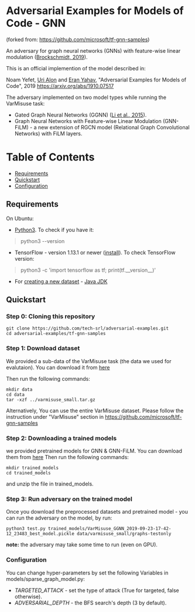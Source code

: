 # Adversarial Examples for Models of Code - GNN
(forked from: https://github.com/microsoft/tf-gnn-samples)

An adversary for graph neural networks (GNNs) with feature-wise linear modulation ([Brockschmidt, 2019](#brockschmidt-2019)).

This is an official implemention of the model described in:

Noam Yefet, [Uri Alon](http://urialon.cswp.cs.technion.ac.il) and [Eran Yahav](http://www.cs.technion.ac.il/~yahave/),
"Adversarial Examples for Models of Code", 2019 
https://arxiv.org/abs/1910.07517

The adversary implemented on two model types while running the VarMisuse task:
* Gated Graph Neural Networks (GGNN) ([Li et al., 2015](#li-et-al-2015)).
* Graph Neural Networks with Feature-wise Linear Modulation (GNN-FiLM) - a new extension of RGCN model (Relational Graph Convolutional Networks) with FiLM layers.

Table of Contents
=================
  * [Requirements](#requirements)
  * [Quickstart](#quickstart)
  * [Configuration](#configuration)

## Requirements
On Ubuntu:
  * [Python3](https://www.linuxbabe.com/ubuntu/install-python-3-6-ubuntu-16-04-16-10-17-04). To check if you have it:
> python3 --version
  * TensorFlow - version 1.13.1 or newer ([install](https://www.tensorflow.org/install/install_linux)). To check TensorFlow version:
> python3 -c 'import tensorflow as tf; print(tf.\_\_version\_\_)'
  * For [creating a new dataset](#creating-and-preprocessing-a-new-java-dataset) - [Java JDK](https://openjdk.java.net/install/)

## Quickstart

### Step 0: Cloning this repository
```
git clone https://github.com/tech-srl/adversarial-examples.git
cd adversarial-examples/tf-gnn-samples
```

### Step 1: Download dataset 
We provided a sub-data of the VarMisuse task (the data we used for evalutaion). You can download it from [here](https://adversarial-examples.s3.amazonaws.com/adversarial+for+gnn/varmisuse_small.tar.gz)

Then run the following commands:
```
mkdir data
cd data
tar -xzf ../varmisuse_small.tar.gz
```

Alternatively, You can use the entire VarMisuse dataset. Please follow the instruction under "VarMisuse" section in https://github.com/microsoft/tf-gnn-samples

### Step 2: Downloading a trained models
we provided pretrained models for GNN & GNN-FiLM. You can download them from [here](https://adversarial-examples.s3.amazonaws.com/adversarial+for+gnn/GNN_trained_models.tar.gz)
Then run the following commands:
```
mkdir trained_models
cd trained_models
```
and unzip the file in trained_models.

### Step 3: Run adversary on the trained model

Once you download the preprocessed datasets and pretrained model - you can run the adversary on the model, by run:

```
python3 test.py trained_models/VarMisuse_GGNN_2019-09-23-17-42-12_23483_best_model.pickle data/varmisuse_small/graphs-testonly
```
**note:** the adversary may take some time to run (even on GPU).

### Configuration

You can change hyper-parameters by set the following Variables in models/sparse_graph_model.py:
* _TARGETED_ATTACK_ - set the type of attack (True for targeted, false otherwise).
* _ADVERSARIAL_DEPTH_ - the BFS search's depth (3 by default).
